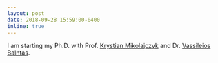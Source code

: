 ```yaml
---
layout: post
date: 2018-09-28 15:59:00-0400
inline: true
---
```


I am starting my Ph.D. with Prof. [Krystian Mikolajczyk](https://www.imperial.ac.uk/people/k.mikolajczyk) and Dr. [Vassileios Balntas](http://vbalnt.github.io/).

